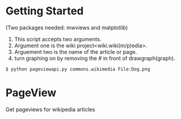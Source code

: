 # Getting Started			
(Two packages needed: mwviews and matplotlib)
  1. This script accepts two arguments.							  		
  2. Argument one is the wiki project<wiki.wiki(m/p)edia>.  			
  3. Arguement two is the name of the article or page.		 			  
  4. turn graphing on by removing the # in front of drawgraph(graph).	
  
  `$ python pageviewapi.py commons.wikimedia File:Dog.png`
  
# PageView
Get pageviews for wikipedia articles
